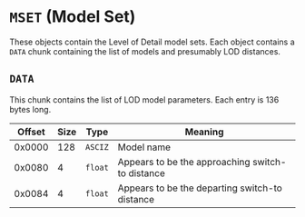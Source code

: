 # `MSET` (Model Set)

These objects contain the Level of Detail model sets. Each object contains a `DATA` chunk containing the list of models and presumably LOD distances.

## `DATA`

This chunk contains the list of LOD model parameters. Each entry is 136 bytes long.

Offset   | Size     | Type         | Meaning
---------|----------|--------------|----------
0x0000   | 128      | `ASCIZ`      | Model name
0x0080   | 4        | `float`      | Appears to be the approaching switch-to distance
0x0084   | 4        | `float`      | Appears to be the departing switch-to distance
